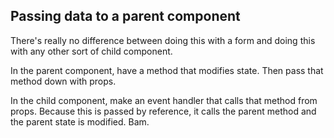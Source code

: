 ## Passing data to a parent component

There's really no difference between doing this with a form and doing this with any other sort of child component.

In the parent component, have a method that modifies state. Then pass that method down with props.

In the child component, make an event handler that calls that method from props. Because this is passed by reference, it calls the parent method and the parent state is modified. Bam.
